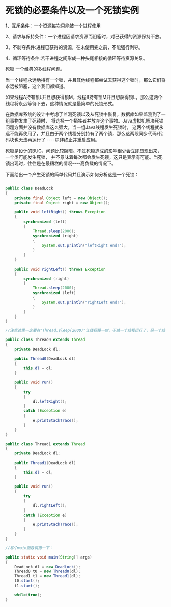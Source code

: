 # 死锁的必要条件以及一个死锁实例

1、互斥条件：一个资源每次只能被一个进程使用

2、请求与保持条件：一个进程因请求资源而阻塞时，对已获得的资源保持不放。

3、不剥夺条件:进程已获得的资源，在末使用完之前，不能强行剥夺。

4、循环等待条件:若干进程之间形成一种头尾相接的循环等待资源关系。


死锁
一个经典的多线程问题。

当一个线程永远地持有一个锁，并且其他线程都尝试去获得这个锁时，那么它们将永远被阻塞，这个我们都知道。

如果线程A持有锁L并且想获得锁M，线程B持有锁M并且想获得锁L，那么这两个线程将永远等待下去，这种情况就是最简单的死锁形式。

在数据库系统的设计中考虑了监测死锁以及从死锁中恢复，数据库如果监测到了一组事物发生了死锁时，
将选择一个牺牲者并放弃这个事物。Java虚拟机解决死锁问题方面并没有数据库这么强大，当一组Java线程发生死锁时，
这两个线程就永远不能再使用了，并且由于两个线程分别持有了两个锁，那么这两段同步代码/代码块也无法再运行了
----除非终止并重启应用。

死锁是设计的BUG，问题比较隐晦。不过死锁造成的影响很少会立即显现出来，一个类可能发生死锁，
并不意味着每次都会发生死锁，这只是表示有可能。当死锁出现时，往往是在最糟糕的情况----高负载的情况下。

下面给出一个产生死锁的简单代码并且演示如何分析这是一个死锁：
```java

public class DeadLock
{
    private final Object left = new Object();
    private final Object right = new Object();
   
    public void leftRight() throws Exception
    {
        synchronized (left)
        {
            Thread.sleep(2000);
            synchronized (right)
            {
                System.out.println("leftRight end!");
            }
        }
    }
   
    public void rightLeft() throws Exception
    {
        synchronized (right)
        {
            Thread.sleep(2000);
            synchronized (left)
            {
                System.out.println("rightLeft end!");
            }
        }
    }
}

//注意这里一定要有"Thread.sleep(2000)"让线程睡一觉，不然一个线程运行了，另一个线程还没有运行，先运行的线程很有可能就已经连续获得两个锁了。写两个线程分别调用它们：

public class Thread0 extends Thread
{
    private DeadLock dl;
   
    public Thread0(DeadLock dl)
    {
        this.dl = dl;
    }
   
    public void run()
    {
        try
        {
            dl.leftRight();
        }
        catch (Exception e)
        {
            e.printStackTrace();
        }
    }
}

public class Thread1 extends Thread
{
    private DeadLock dl;
   
    public Thread1(DeadLock dl)
    {
        this.dl = dl;
    }
   
    public void run()
    {
        try
        {
            dl.rightLeft();
        }
        catch (Exception e)
        {
            e.printStackTrace();
        }
    }
}

//写个main函数调用一下：

public static void main(String[] args)
{
    DeadLock dl = new DeadLock();
    Thread0 t0 = new Thread0(dl);
    Thread1 t1 = new Thread1(dl);
    t0.start();
    t1.start();

    while(true); 
}

```
